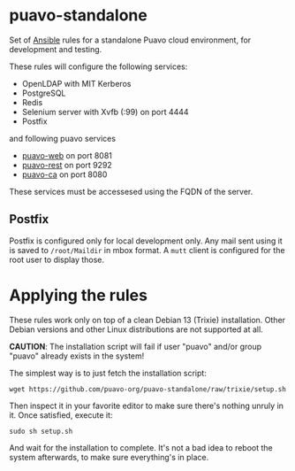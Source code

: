 # puavo-standalone

Set of [Ansible](https://www.ansible.com/) rules for a standalone Puavo cloud environment, for development and testing.

These rules will configure the following services:

  - OpenLDAP with MIT Kerberos
  - PostgreSQL
  - Redis
  - Selenium server with Xvfb (:99) on port 4444
  - Postfix

and following puavo services

  - [puavo-web](https://github.com/puavo-org/puavo-web) on port 8081
  - [puavo-rest](https://github.com/puavo-org/puavo-web/tree/master/rest) on port 9292
  - [puavo-ca](https://github.com/puavo-org/puavo-ca) on port 8080

These services must be accessesed using the FQDN of the server.

## Postfix

Postfix is configured only for local development only. Any mail sent using it is saved to `/root/Maildir` in mbox format. A `mutt` client is configured for the root user to display those.

# Applying the rules

These rules work only on top of a clean Debian 13 (Trixie) installation. Other Debian versions and other Linux distributions are not supported at all.

**CAUTION**: The installation script will fail if user "puavo" and/or group "puavo" already exists in the system!

The simplest way is to just fetch the installation script:

    wget https://github.com/puavo-org/puavo-standalone/raw/trixie/setup.sh

Then inspect it in your favorite editor to make sure there's nothing unruly in it. Once satisfied, execute it:

    sudo sh setup.sh

And wait for the installation to complete. It's not a bad idea to reboot the system afterwards, to make sure everything's in place.
